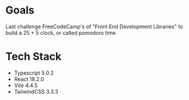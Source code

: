 # Goals
Last challenge FreeCodeCamp's of "Front End Development Libraries" to build a 25 + 5 clock, or called pomodoro time.

# Tech Stack
- Typescript 5.0.2
- React 18.2.0
- Vite 4.4.5
- TailwindCSS 3.3.3